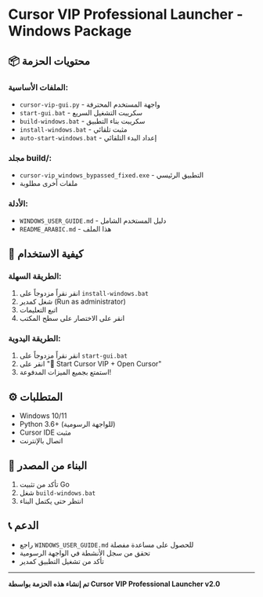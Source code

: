 # Cursor VIP Professional Launcher - Windows Package

## 📦 محتويات الحزمة

### الملفات الأساسية:
- `cursor-vip-gui.py` - واجهة المستخدم المحترفة
- `start-gui.bat` - سكريبت التشغيل السريع
- `build-windows.bat` - سكريبت بناء التطبيق
- `install-windows.bat` - مثبت تلقائي
- `auto-start-windows.bat` - إعداد البدء التلقائي

### مجلد build/:
- `cursor-vip_windows_bypassed_fixed.exe` - التطبيق الرئيسي
- ملفات أخرى مطلوبة

### الأدلة:
- `WINDOWS_USER_GUIDE.md` - دليل المستخدم الشامل
- `README_ARABIC.md` - هذا الملف

## 🚀 كيفية الاستخدام

### الطريقة السهلة:
1. انقر نقراً مزدوجاً على `install-windows.bat`
2. شغل كمدير (Run as administrator)
3. اتبع التعليمات
4. انقر على الاختصار على سطح المكتب

### الطريقة اليدوية:
1. انقر نقراً مزدوجاً على `start-gui.bat`
2. انقر على "🚀 Start Cursor VIP + Open Cursor"
3. استمتع بجميع الميزات المدفوعة!

## ⚙️ المتطلبات

- Windows 10/11
- Python 3.6+ (للواجهة الرسومية)
- Cursor IDE مثبت
- اتصال بالإنترنت

## 🔧 البناء من المصدر

1. تأكد من تثبيت Go
2. شغل `build-windows.bat`
3. انتظر حتى يكتمل البناء

## 📞 الدعم

- راجع `WINDOWS_USER_GUIDE.md` للحصول على مساعدة مفصلة
- تحقق من سجل الأنشطة في الواجهة الرسومية
- تأكد من تشغيل التطبيق كمدير

---
**تم إنشاء هذه الحزمة بواسطة Cursor VIP Professional Launcher v2.0**
